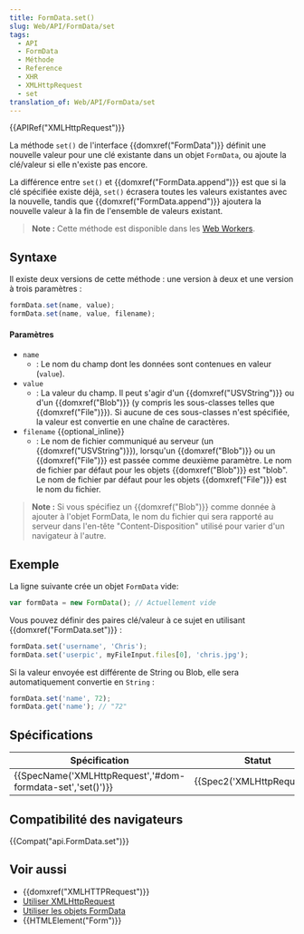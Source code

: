 ```yaml
---
title: FormData.set()
slug: Web/API/FormData/set
tags:
  - API
  - FormData
  - Méthode
  - Reference
  - XHR
  - XMLHttpRequest
  - set
translation_of: Web/API/FormData/set
---
```

{{APIRef("XMLHttpRequest")}}

La méthode `set()` de l'interface {{domxref("FormData")}} définit une nouvelle valeur pour une clé existante dans un objet `FormData`, ou ajoute la clé/valeur si elle n'existe pas encore.

La différence entre `set()` et {{domxref("FormData.append")}} est que si la clé spécifiée existe déjà, `set()` écrasera toutes les valeurs existantes avec la nouvelle, tandis que {{domxref("FormData.append")}} ajoutera la nouvelle valeur à la fin de l'ensemble de valeurs existant.

> **Note :** Cette méthode est disponible dans les [Web Workers](/fr/docs/Web/API/Web_Workers_API).

## Syntaxe

Il existe deux versions de cette méthode : une version à deux et une version à trois paramètres :

```js
formData.set(name, value);
formData.set(name, value, filename);
```

#### Paramètres

- `name`
  - : Le nom du champ dont les données sont contenues en valeur (`value`).
- `value`
  - : La valeur du champ. Il peut s'agir d'un {{domxref("USVString")}} ou d'un {{domxref("Blob")}} (y compris les sous-classes telles que {{domxref("File")}}). Si aucune de ces sous-classes n'est spécifiée, la valeur est convertie en une chaîne de caractères.
- `filename` {{optional_inline}}
  - : Le nom de fichier communiqué au serveur (un {{domxref("USVString")}}), lorsqu'un {{domxref("Blob")}} ou un {{domxref("File")}} est passée comme deuxième paramètre. Le nom de fichier par défaut pour les objets {{domxref("Blob")}} est "blob". Le nom de fichier par défaut pour les objets {{domxref("File")}} est le nom du fichier.

> **Note :** Si vous spécifiez un {{domxref("Blob")}} comme donnée à ajouter à l'objet FormData, le nom du fichier qui sera rapporté au serveur dans l'en-tête "Content-Disposition" utilisé pour varier d'un navigateur à l'autre.

## Exemple

La ligne suivante crée un objet `FormData` vide:

```js
var formData = new FormData(); // Actuellement vide
```

Vous pouvez définir des paires clé/valeur à ce sujet en utilisant {{domxref("FormData.set")}} :

```js
formData.set('username', 'Chris');
formData.set('userpic', myFileInput.files[0], 'chris.jpg');
```

Si la valeur envoyée est différente de String ou Blob, elle sera automatiquement convertie en `String` :

```js
formData.set('name', 72);
formData.get('name'); // "72"
```

## Spécifications

| Spécification                                                                | Statut                               | Commentaire |
| ---------------------------------------------------------------------------- | ------------------------------------ | ----------- |
| {{SpecName('XMLHttpRequest','#dom-formdata-set','set()')}} | {{Spec2('XMLHttpRequest')}} |             |

## Compatibilité des navigateurs

{{Compat("api.FormData.set")}}

## Voir aussi

- {{domxref("XMLHTTPRequest")}}
- [Utiliser XMLHttpRequest](/fr/docs/Web/API/XMLHttpRequest/Utiliser_XMLHttpRequest)
- [Utiliser les objets FormData](/fr/docs/Web/Guide/Using_FormData_Objects)
- {{HTMLElement("Form")}}
